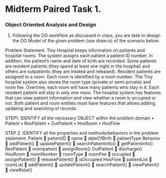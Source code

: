 # Midterm Paired Task 1. 
### **Object Oriented Analysis and Design**

1.	Following the OO workflow as discussed in class, you are task to design the OO Model of the given problem (use draw.io) of the scenario below:
   
Problem Statement. Tiny Hospital keeps information on patients and hospital rooms. The system assigns each patient a patient ID number. In addition, the patient’s name and date of birth are recorded. Some patients are resident patients (they spend at least one night in the hospital) and others are outpatients (they are treated and released). Resident patients are assigned to a room. Each room is identified by a room number. The Tiny hospital system also stores the room type (private or semi-private) and room fee. Overtime, each room will have many patients who stay in it. Each resident patient will stay in only one room. The hospital system has features that can view patient information and view whether a room is occupied or not. Both patient and room entities must have features that allows adding, updating and searching of records.

STEP1. IDENTIFY all the necessary OBJECT within the problem domain
•	Patient
•	ResPatient
•	OutPatient
•	HosRoom
•	HosFlow

STEP 2. IDENTIFY all the properties and methods/behaviors in the problem statement.
Patient
	patientID
	name
	dateOfBirth
	patientType
Behavior
	addPatient()
	updatePatient()
	searchPatientinfo()
	getPatientinfo()
ResPatient
	roompatient
	assignRoom()
OutPatient
	discharge()
HosRoom
	roomNumber
	roomType
	roomFee
	occupied
	assignPatient()
	releasePatient()
	isOccupied
HosFlow
	patientList
	roomList
	addPatient()
	updatePatient()
	searchPatient()
	viewPatient()
	viewRstat()

